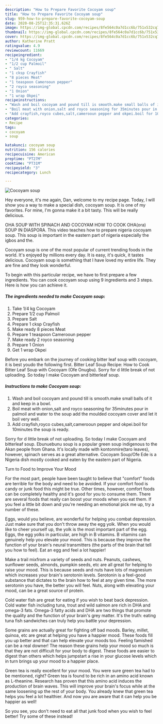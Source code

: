 ```yaml
---
description: "How to Prepare Favorite Cocoyam soup"
title: "How to Prepare Favorite Cocoyam soup"
slug: 959-how-to-prepare-favorite-cocoyam-soup
date: 2020-08-25T12:35:31.626Z
image: https://img-global.cpcdn.com/recipes/8fe564c0a7d1cc6b/751x532cq70/cocoyam-soup-recipe-main-photo.jpg
thumbnail: https://img-global.cpcdn.com/recipes/8fe564c0a7d1cc6b/751x532cq70/cocoyam-soup-recipe-main-photo.jpg
cover: https://img-global.cpcdn.com/recipes/8fe564c0a7d1cc6b/751x532cq70/cocoyam-soup-recipe-main-photo.jpg
author: Katherine Pratt
ratingvalue: 4.9
reviewcount: 11669
recipeingredient:
- "1/4 kg Cocoyam"
- "1/2 cup Palmoil"
- " Salt"
- "1 cksp Crayfish"
- "8 pieces Meat"
- "1 teaspoon Camerooun pepper"
- "2 royco seasoning"
- "1 Onion"
- "1 wrap Okpei"
recipeinstructions:
- "Wash and boil cocoyam and pound till is smooth.make small balls of it and keep in a bowl."
- "Boil meat with onion,salt and royco seasoning for 35minutes pour in palmoil and water to the soup add the moulded cocoyam cover and let it boil very well."
- "Add crayfish,royco cubes,salt,camerooun pepper and okpei.boil for 10minutes the soup is ready."
categories:
- Recipe
tags:
- cocoyam
- soup

katakunci: cocoyam soup 
nutrition: 156 calories
recipecuisine: American
preptime: "PT27M"
cooktime: "PT31M"
recipeyield: "3"
recipecategory: Lunch

---
```



![Cocoyam soup](https://img-global.cpcdn.com/recipes/8fe564c0a7d1cc6b/751x532cq70/cocoyam-soup-recipe-main-photo.jpg)

Hey everyone, it's me again, Dan, welcome to my recipe page. Today, I will show you a way to make a special dish, cocoyam soup. It is one of my favorites. For mine, I'm gonna make it a bit tasty. This will be really delicious.

OHA SOUP WITH SPINACH AND COCOYAM HOW TO COOK OHA(ora) SOUP IN DIASPORA. This video teaches how to prepare nigeria cocoyam soup. This soup is important in the eastern part of nigeria especially the igbos and the.

Cocoyam soup is one of the most popular of current trending foods in the world. It's enjoyed by millions every day. It is easy, it's quick, it tastes delicious. Cocoyam soup is something that I have loved my entire life. They are fine and they look wonderful.


To begin with this particular recipe, we have to first prepare a few ingredients. You can cook cocoyam soup using 9 ingredients and 3 steps. Here is how you can achieve it.

<!--inarticleads1-->

##### The ingredients needed to make Cocoyam soup:

1. Take 1/4 kg Cocoyam
1. Prepare 1/2 cup Palmoil
1. Prepare  Salt
1. Prepare 1 cksp Crayfish
1. Make ready 8 pieces Meat
1. Prepare 1 teaspoon Camerooun pepper
1. Make ready 2 royco seasoning
1. Prepare 1 Onion
1. Get 1 wrap Okpei


Before you embark on the journey of cooking bitter leaf soup with cocoyam, it is best youdo the following first. Bitter Leaf Soup Recipe: How to Cook Bitter Leaf Soup with Cocoyam (Ofe Onugbu). Sorry for d little break of not uploading. So today I make Cocoyam and bitterleaf soup. 

<!--inarticleads2-->

##### Instructions to make Cocoyam soup:

1. Wash and boil cocoyam and pound till is smooth.make small balls of it and keep in a bowl.
1. Boil meat with onion,salt and royco seasoning for 35minutes pour in palmoil and water to the soup add the moulded cocoyam cover and let it boil very well.
1. Add crayfish,royco cubes,salt,camerooun pepper and okpei.boil for 10minutes the soup is ready.


Sorry for d little break of not uploading. So today I make Cocoyam and bitterleaf soup. Ebunuebunu soup is a popular green soup indigenous to the Akan people from Ghana. It&#39;s locally made with kontonmire(taro leaves), however, spinach serves as a great alternative. Cocoyam Soup/Ofe Ede is a Nigeria dish mostly cooked and eaten by the eastern part of Nigeria. 

Turn to Food to Improve Your Mood


For the most part, people have been taught to believe that "comfort" foods are terrible for the body and need to be avoided. If your comfort food is candy or junk food this might be true. Other times, however, comfort foods can be completely healthy and it's good for you to consume them. There are several foods that really can boost your moods when you eat them. If you feel a little bit down and you're needing an emotional pick me up, try a number of these.

Eggs, would you believe, are wonderful for helping you combat depression. Just make sure that you don't throw away the egg yolk. When you would like to cheer yourself up, the yolk is the most important part of the egg. Eggs, the egg yolks in particular, are high in B vitamins. B vitamins can genuinely help you elevate your mood. This is because they improve the function of your brain's neural transmitters (the parts of the brain that tell you how to feel). Eat an egg and feel a lot happier!

Make a trail mixfrom a variety of seeds and nuts. Peanuts, cashews, sunflower seeds, almonds, pumpkin seeds, etc are all great for helping to raise your mood. This is because seeds and nuts have lots of magnesium which increases your brain's serotonin levels. Serotonin is a feel-good substance that dictates to the brain how to feel at any given time. The more serotonin you have, the better you will feel. Nuts, along with elevating your mood, can be a great source of protein.

Cold water fish are great for eating if you wish to beat back depression. Cold water fish including tuna, trout and wild salmon are rich in DHA and omega-3 fats. Omega-3 fatty acids and DHA are two things that promote the quality and the function of your brain's grey matter. It's the truth: eating tuna fish sandwiches can truly help you battle your depression. 

Some grains are actually great for fighting off bad moods. Barley, millet, quinoa, etc are great at helping you have a happier mood. These foods fill you up better and that can help elevate your moods too. Feeling famished can be a real downer! The reason these grains help your mood so much is that they are not difficult for your body to digest. These foods are easier to digest than others which helps jumpstart a rise in your glucose levels which in turn brings up your mood to a happier place.

Green tea is really excellent for your mood. You were sure green tea had to be mentioned, right? Green tea is found to be rich in an amino acid known as L-theanine. Research has proven that this amino acid induces the production of brain waves. This will improve your brain's focus while at the same loosening up the rest of your body. You already knew that green tea helps you feel a lot healthier. And now you are aware that it can help you be happier as well!

So you see, you don't need to eat all that junk food when you wish to feel better! Try some of these instead!

